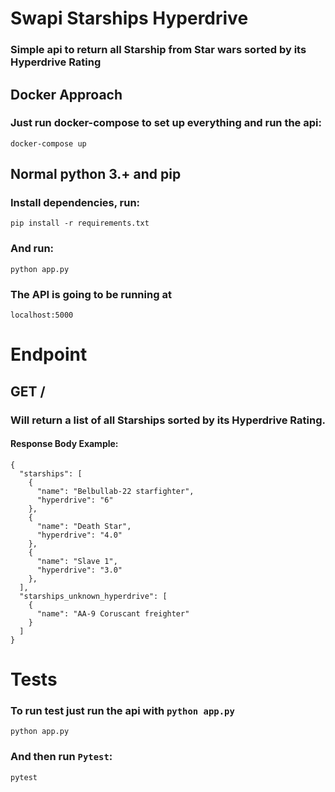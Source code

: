 # Swapi Starships Hyperdrive

### Simple api to return all Starship from Star wars sorted by its Hyperdrive Rating

## Docker Approach

### Just run docker-compose to set up everything and run the api:

```
docker-compose up
```

## Normal python 3.+ and pip

### Install dependencies, run:

```
pip install -r requirements.txt
```

### And run:

```
python app.py
```

### The API is going to be running at

```
localhost:5000
```

# Endpoint

## GET /

### Will return a list of all Starships sorted by its Hyperdrive Rating.

#### Response Body Example:

```
{
  "starships": [
    {
      "name": "Belbullab-22 starfighter",
      "hyperdrive": "6"
    },
    {
      "name": "Death Star",
      "hyperdrive": "4.0"
    },
    {
      "name": "Slave 1",
      "hyperdrive": "3.0"
    },
  ],
  "starships_unknown_hyperdrive": [
    {
      "name": "AA-9 Coruscant freighter"
    }
  ]
}
```

# Tests

### To run test just run the api with `python app.py`

```
python app.py
```

### And then run `Pytest`:

```
pytest
```
